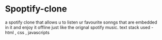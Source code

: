 # Spoptify-clone
a spotify clone that allows u to listen ur favourite sonngs that are embedded in it and enjoy it offline just like the orignal spotify music.
text stack used - html , css , javascripts
